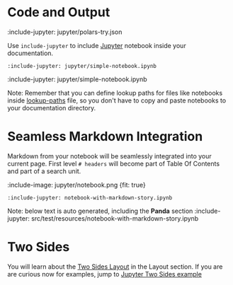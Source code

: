# Code and Output

:include-jupyter: jupyter/polars-try.json

Use `include-jupyter` to include [Jupyter](https://jupyter.org/) notebook inside your documentation. 

    :include-jupyter: jupyter/simple-notebook.ipynb
    
:include-jupyter: jupyter/simple-notebook.ipynb

Note: Remember that you can define lookup paths for files like notebooks inside [lookup-paths](flow/lookup-paths) file, so you don't have
to copy and paste notebooks to your documentation directory.

# Seamless Markdown Integration

Markdown from your notebook will be seamlessly integrated into your current page. First level `# headers` will
become part of Table Of Contents and part of a search unit. 

:include-image: jupyter/notebook.png {fit: true}

    :include-jupyter: notebook-with-markdown-story.ipynb

Note: below text is auto generated, including the **Panda** section 
:include-jupyter: src/test/resources/notebook-with-markdown-story.ipynb
     
# Two Sides

You will learn about the [Two Sides Layout](layout/two-sides-pages) in the Layout section. 
If you are are curious now for examples, jump to [Jupyter Two Sides example](layout/jupyter-notebook-two-sides)
